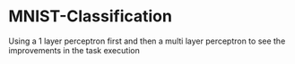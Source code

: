 # MNIST-Classification
Using a 1 layer perceptron first and then a multi layer perceptron to see the improvements in the task execution
